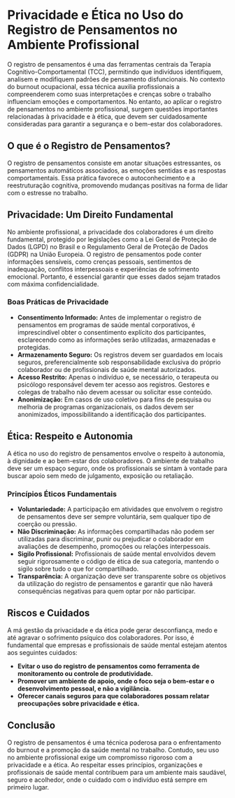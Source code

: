 # Privacidade e Ética no Uso do Registro de Pensamentos no Ambiente Profissional

O registro de pensamentos é uma das ferramentas centrais da Terapia Cognitivo-Comportamental (TCC), permitindo que indivíduos identifiquem, analisem e modifiquem padrões de pensamento disfuncionais. No contexto do burnout ocupacional, essa técnica auxilia profissionais a compreenderem como suas interpretações e crenças sobre o trabalho influenciam emoções e comportamentos. No entanto, ao aplicar o registro de pensamentos no ambiente profissional, surgem questões importantes relacionadas à privacidade e à ética, que devem ser cuidadosamente consideradas para garantir a segurança e o bem-estar dos colaboradores.

## O que é o Registro de Pensamentos?

O registro de pensamentos consiste em anotar situações estressantes, os pensamentos automáticos associados, as emoções sentidas e as respostas comportamentais. Essa prática favorece o autoconhecimento e a reestruturação cognitiva, promovendo mudanças positivas na forma de lidar com o estresse no trabalho.

## Privacidade: Um Direito Fundamental

No ambiente profissional, a privacidade dos colaboradores é um direito fundamental, protegido por legislações como a Lei Geral de Proteção de Dados (LGPD) no Brasil e o Regulamento Geral de Proteção de Dados (GDPR) na União Europeia. O registro de pensamentos pode conter informações sensíveis, como crenças pessoais, sentimentos de inadequação, conflitos interpessoais e experiências de sofrimento emocional. Portanto, é essencial garantir que esses dados sejam tratados com máxima confidencialidade.

### Boas Práticas de Privacidade

- **Consentimento Informado:** Antes de implementar o registro de pensamentos em programas de saúde mental corporativos, é imprescindível obter o consentimento explícito dos participantes, esclarecendo como as informações serão utilizadas, armazenadas e protegidas.
- **Armazenamento Seguro:** Os registros devem ser guardados em locais seguros, preferencialmente sob responsabilidade exclusiva do próprio colaborador ou de profissionais de saúde mental autorizados.
- **Acesso Restrito:** Apenas o indivíduo e, se necessário, o terapeuta ou psicólogo responsável devem ter acesso aos registros. Gestores e colegas de trabalho não devem acessar ou solicitar esse conteúdo.
- **Anonimização:** Em casos de uso coletivo para fins de pesquisa ou melhoria de programas organizacionais, os dados devem ser anonimizados, impossibilitando a identificação dos participantes.

## Ética: Respeito e Autonomia

A ética no uso do registro de pensamentos envolve o respeito à autonomia, à dignidade e ao bem-estar dos colaboradores. O ambiente de trabalho deve ser um espaço seguro, onde os profissionais se sintam à vontade para buscar apoio sem medo de julgamento, exposição ou retaliação.

### Princípios Éticos Fundamentais

- **Voluntariedade:** A participação em atividades que envolvem o registro de pensamentos deve ser sempre voluntária, sem qualquer tipo de coerção ou pressão.
- **Não Discriminação:** As informações compartilhadas não podem ser utilizadas para discriminar, punir ou prejudicar o colaborador em avaliações de desempenho, promoções ou relações interpessoais.
- **Sigilo Profissional:** Profissionais de saúde mental envolvidos devem seguir rigorosamente o código de ética de sua categoria, mantendo o sigilo sobre tudo o que for compartilhado.
- **Transparência:** A organização deve ser transparente sobre os objetivos da utilização do registro de pensamentos e garantir que não haverá consequências negativas para quem optar por não participar.

## Riscos e Cuidados

A má gestão da privacidade e da ética pode gerar desconfiança, medo e até agravar o sofrimento psíquico dos colaboradores. Por isso, é fundamental que empresas e profissionais de saúde mental estejam atentos aos seguintes cuidados:

- **Evitar o uso do registro de pensamentos como ferramenta de monitoramento ou controle de produtividade.**
- **Promover um ambiente de apoio, onde o foco seja o bem-estar e o desenvolvimento pessoal, e não a vigilância.**
- **Oferecer canais seguros para que colaboradores possam relatar preocupações sobre privacidade e ética.**

## Conclusão

O registro de pensamentos é uma técnica poderosa para o enfrentamento do burnout e a promoção da saúde mental no trabalho. Contudo, seu uso no ambiente profissional exige um compromisso rigoroso com a privacidade e a ética. Ao respeitar esses princípios, organizações e profissionais de saúde mental contribuem para um ambiente mais saudável, seguro e acolhedor, onde o cuidado com o indivíduo está sempre em primeiro lugar.